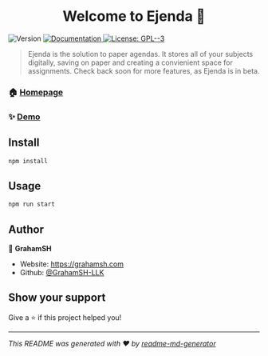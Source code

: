 <h1 align="center">Welcome to Ejenda 👋</h1>
<p>
  <img alt="Version" src="https://img.shields.io/badge/version-2.0.0--beta-blue.svg?cacheSeconds=2592000" />
  <a href="ejenda.org" target="_blank">
    <img alt="Documentation" src="https://img.shields.io/badge/documentation-yes-brightgreen.svg" />
  </a>
  <a href="#" target="_blank">
    <img alt="License: GPL--3" src="https://img.shields.io/badge/License-GPL--3-yellow.svg" />
  </a>
</p>

> Ejenda is the solution to paper agendas. It stores all of your subjects digitally, saving on paper and creating a convienient space for assignments. Check back soon for more features, as Ejenda is in beta.

### 🏠 [Homepage](https://ejenda.org)

### ✨ [Demo](https://ejenda.org)

## Install

```sh
npm install
```

## Usage

```sh
npm run start
```

## Author

👤 **GrahamSH**

- Website: https://grahamsh.com
- Github: [@GrahamSH-LLK](https://github.com/GrahamSH-LLK)

## Show your support

Give a ⭐️ if this project helped you!

---

_This README was generated with ❤️ by [readme-md-generator](https://github.com/kefranabg/readme-md-generator)_
